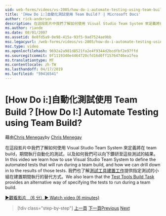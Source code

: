 ```yaml
---
uid: web-forms/videos/vs-2005/how-do-i-automate-testing-using-team-build
title: '[How Do i:]自動化測試使用 Team Build？ | Microsoft Docs'
author: rick-anderson
description: 在這段影片中我們了解如何使用 Visual Studio Team System 來定義將在 team build，期間執行自動化的測試，以及如何我們可以向下鑽研至...
ms.author: riande
ms.date: 08/01/2007
ms.assetid: 8e8fd5a9-0e98-415a-93f5-9ad7524ae9bb
msc.legacyurl: /web-forms/videos/vs-2005/how-do-i-automate-testing-using-team-build
msc.type: video
ms.openlocfilehash: 9692a2a981d8521fa2e4f9344d2bcdfbf2e97ffd
ms.sourcegitcommit: 0f1119340e4464720cfd16d0ff15764746ea1fea
ms.translationtype: MT
ms.contentlocale: zh-TW
ms.lasthandoff: 04/17/2019
ms.locfileid: "59416541"
---
```

# <a name="how-do-i-automate-testing-using-team-build"></a><span data-ttu-id="535b4-104">[How Do i:]自動化測試使用 Team Build？</span><span class="sxs-lookup"><span data-stu-id="535b4-104">[How Do I:] Automate Testing using Team Build?</span></span>

<span data-ttu-id="535b4-105">藉由[Chris Menegay](https://twitter.com/CMenegay)</span><span class="sxs-lookup"><span data-stu-id="535b4-105">by [Chris Menegay](https://twitter.com/CMenegay)</span></span>

<span data-ttu-id="535b4-106">在這段影片中我們了解如何使用 Visual Studio Team System 來定義將在 team build，期間執行自動化的測試，以及如何我們可以向下鑽研至這些測試的結果。</span><span class="sxs-lookup"><span data-stu-id="535b4-106">In this video we learn how to use Visual Studio Team System to define the automated tests that will run during a team build, and how we can drill down in to the results of those tests.</span></span> <span data-ttu-id="535b4-107">我們也了解[測試工具建置工作](https://msdn.microsoft.com/vstudio/aa718351.aspx#bttt)提供指定測試的小組在建置期間執行的替代方式。</span><span class="sxs-lookup"><span data-stu-id="535b4-107">We also learn that the [Test Tools Build Task](https://msdn.microsoft.com/vstudio/aa718351.aspx#bttt) provides an alternative way of specifying the tests to run during a team build.</span></span>

[<span data-ttu-id="535b4-108">&#9654;觀看影片 （6 分）</span><span class="sxs-lookup"><span data-stu-id="535b4-108">&#9654; Watch video (6 minutes)</span></span>](https://channel9.msdn.com/Blogs/ASP-NET-Site-Videos/how-do-i-automate-testing-using-team-build)

> [!div class="step-by-step"]
> <span data-ttu-id="535b4-109">[上一頁](how-do-i-implement-continuous-integration-with-team-foundation.md)
> [下一頁](how-do-i-deploy-a-web-application-during-a-team-build.md)</span><span class="sxs-lookup"><span data-stu-id="535b4-109">[Previous](how-do-i-implement-continuous-integration-with-team-foundation.md)
[Next](how-do-i-deploy-a-web-application-during-a-team-build.md)</span></span>
